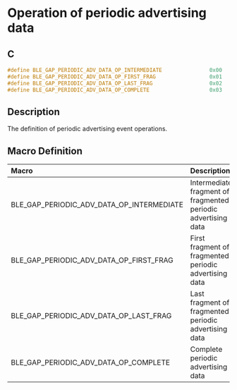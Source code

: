 # Operation of periodic advertising data

## C

```c
#define BLE_GAP_PERIODIC_ADV_DATA_OP_INTERMEDIATE               0x00
#define BLE_GAP_PERIODIC_ADV_DATA_OP_FIRST_FRAG                 0x01
#define BLE_GAP_PERIODIC_ADV_DATA_OP_LAST_FRAG                  0x02
#define BLE_GAP_PERIODIC_ADV_DATA_OP_COMPLETE                   0x03
```

## Description

The definition of periodic advertising event operations.

## Macro Definition

|Macro|Description|
|:---|:---|
|BLE_GAP_PERIODIC_ADV_DATA_OP_INTERMEDIATE|Intermediate fragment of fragmented periodic advertising data|
|BLE_GAP_PERIODIC_ADV_DATA_OP_FIRST_FRAG|First fragment of fragmented periodic advertising data|
|BLE_GAP_PERIODIC_ADV_DATA_OP_LAST_FRAG|Last fragment of fragmented periodic advertising data|
|BLE_GAP_PERIODIC_ADV_DATA_OP_COMPLETE|Complete periodic advertising data|
